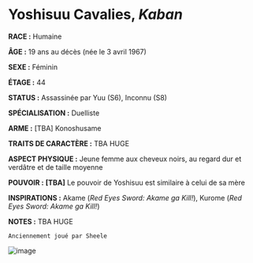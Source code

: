 # Yoshisuu Cavalies, *Kaban*

**RACE :** Humaine

**ÂGE :** 19 ans au décès (née le 3 avril 1967)

**SEXE :** Féminin

**ÉTAGE :** 44

**STATUS :** Assassinée par Yuu (S6), Inconnu (S8)

**SPÉCIALISATION :** Duelliste

**ARME :** [TBA] Konoshusame

**TRAITS DE CARACTÈRE :** TBA HUGE

**ASPECT PHYSIQUE :** Jeune femme aux cheveux noirs, au regard dur et verdâtre et de taille moyenne

**POUVOIR :** **[TBA]** Le pouvoir de Yoshisuu est similaire à celui de sa mère

**INSPIRATIONS :** Akame (*Red Eyes Sword: Akame ga Kill!*), Kurome (*Red Eyes Sword: Akame ga Kill!*)

**NOTES :** TBA HUGE

`Anciennement joué par Sheele`

![image](https://data.enyxia.fr/images/characters/yoshisuu.png)
